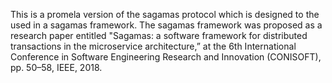 This is a promela version of the sagamas protocol which is designed to the used in a sagamas framework. The sagamas framework was proposed as a research paper entitled "Sagamas: a software
framework for distributed transactions in the microservice architecture,” at the 6th International Conference in Software Engineering Research and Innovation (CONISOFT), pp. 50–58, IEEE, 2018.

